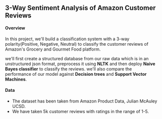 ## 3-Way Sentiment Analysis of Amazon Customer Reviews
#### Overview
In this project, we'll build a classification system with a 3-way polarity(Positive, Negative, Neutral) to classify the customer 
reviews of Amazon's Grocery and Gourmet Food platform.

we'll first create a structured database from our raw data which is in an unstructured json format, preprocess it using <b>NLTK</b>
and then deploy <b>Naive Bayes classifier</b> to classify the reviews. we'll also compare the performance of our model against <b>Decision trees</b>
and <b>Support Vector Machines</b>.

#### Data
- The dataset has been taken from Amazon Product Data, Julian McAuley UCSD.
- We have taken 5k customer reviews with ratings in the range of 1-5.
